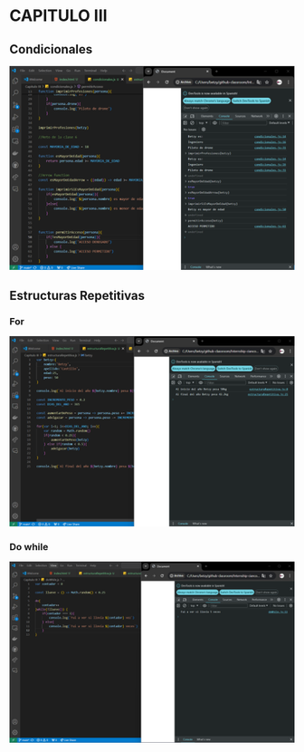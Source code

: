 # CAPITULO III

## Condicionales

![](/Capitulo%20III/img/3.condiconales.png)

## Estructuras Repetitivas
### For

![](/Capitulo%20III/img/3.estructa-repetitiva.png)

### Do while

![](/Capitulo%20III/img/3.doWhile.png)
